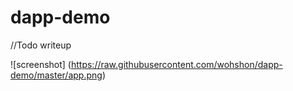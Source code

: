 # dapp-demo

//Todo writeup

![screenshot] (https://raw.githubusercontent.com/wohshon/dapp-demo/master/app.png)
